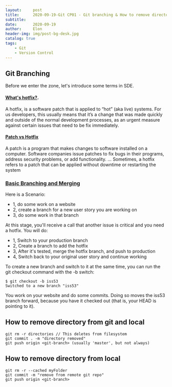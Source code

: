```yaml
---
layout:     post
title:      2020-09-19-Git CP01 - Git branching & How to remove directory
subtitle:   
date:       2020-09-19
author:     Elon
header-img: img/post-bg-desk.jpg
catalog: true
tags:
    - Git
    - Version Control
---
```

## Git Branching
Before we enter the zone, let's introduce some terms in SDE.
#### [What's hotfix?](https://baike.baidu.com/item/hotfix).
A hotfix, is a software patch that is applied to “hot” (aka live) systems. For us developers, this usually means that it’s a change that was made quickly and outside of the normal development processes, as an urgent measure against certain issues that need to be fix immediately.

#### [Patch vs Hotfix]()
A patch is a program that makes changes to software installed on a computer. Software companies issue patches to fix bugs in their programs, address security problems, or add functionality. ... Sometimes, a hotfix refers to a patch that can be applied without downtime or restarting the system

### [Basic Branching and Merging](https://git-scm.com/book/en/v2/Git-Branching-Basic-Branching-and-Merging)
Here is a Scenario:

* 1, do some work on a website
* 2, create a branch for a new user story you are working on
* 3, do some work in that branch

At this stage, you'll receive a call that another issue is critical and you need a hotfix. You will do:

* 1, Switch to your production branch
* 2, Create a branch to add the hotfix
* 3, After it's tested, merge the hotfix branch, and push to production
* 4, Switch back to your original user story and continue working

To create a new branch and switch to it at the same time, you can run the git checkout command with the -b switch:
	
	$ git checkout -b iss53
	Switched to a new branch "iss53"

You work on your website and do some commits. Doing so moves the iss53 branch forward, because you have it checked out (that is, your HEAD is pointing to it).

## How to remove directory from git and local

	git rm -r directories // This deletes from filesystem
	git commit . -m "directory removed"
	git push origin <git-branch> (usually 'master', but not always)

## How to remove directory from local
	
	git rm -r --cached myFolder
	git commit -m "remove from remote git repo"
	git push origin <git-branch>